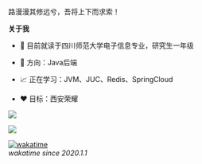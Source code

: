 路漫漫其修远兮，吾将上下而求索！

**关于我**

- 💬 目前就读于四川师范大学电子信息专业，研究生一年级

- 💼 方向：Java后端

- 📈 正在学习：JVM、JUC、Redis、SpringCloud

- ❤️ 目标：西安荣耀

![](https://github-readme-stats.vercel.app/api?username=ZhaoMeng0918&show_icons=true&count_private=true)

![](https://github-readme-stats.vercel.app/api/wakatime?username=ZhaoMeng0918&layout=compact&langs_count=8&theme=tokyonight&v=2)

[![wakatime](https://wakatime.com/badge/user/40c44add-ce3a-4894-9063-16f6682bc707.svg)](https://wakatime.com/@40c44add-ce3a-4894-9063-16f6682bc707)  
_wakatime since 2020.1.1_
